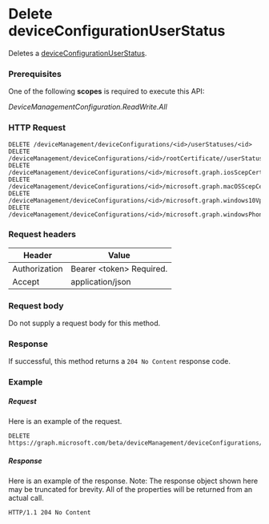 ﻿# Delete deviceConfigurationUserStatus
Deletes a [deviceConfigurationUserStatus](../resources/intune_deviceconfig_deviceConfigurationUserStatus.md).
### Prerequisites
One of the following **scopes** is required to execute this API:

*DeviceManagementConfiguration.ReadWrite.All*
### HTTP Request
<!-- {
  "blockType": "ignored"
}
-->
```http
DELETE /deviceManagement/deviceConfigurations/<id>/userStatuses/<id>
DELETE /deviceManagement/deviceConfigurations/<id>/rootCertificate//userStatuses/<id>
DELETE /deviceManagement/deviceConfigurations/<id>/microsoft.graph.iosScepCertificateProfile/rootCertificate//userStatuses/<id>
DELETE /deviceManagement/deviceConfigurations/<id>/microsoft.graph.macOSScepCertificateProfile/rootCertificate//userStatuses/<id>
DELETE /deviceManagement/deviceConfigurations/<id>/microsoft.graph.windows10VpnConfiguration/identityCertificate//userStatuses/<id>
DELETE /deviceManagement/deviceConfigurations/<id>/microsoft.graph.windowsPhone81VpnConfiguration/identityCertificate//userStatuses/<id>
```

### Request headers
|Header|Value|
|---|---|
|Authorization|Bearer &lt;token&gt; Required.|
|Accept|application/json|

### Request body
Do not supply a request body for this method.

### Response
If successful, this method returns a `204 No Content` response code.

### Example
##### Request
Here is an example of the request.
```http
DELETE https://graph.microsoft.com/beta/deviceManagement/deviceConfigurations/<id>/userStatuses/<id>
```

##### Response
Here is an example of the response. Note: The response object shown here may be truncated for brevity. All of the properties will be returned from an actual call.
```http
HTTP/1.1 204 No Content
```



